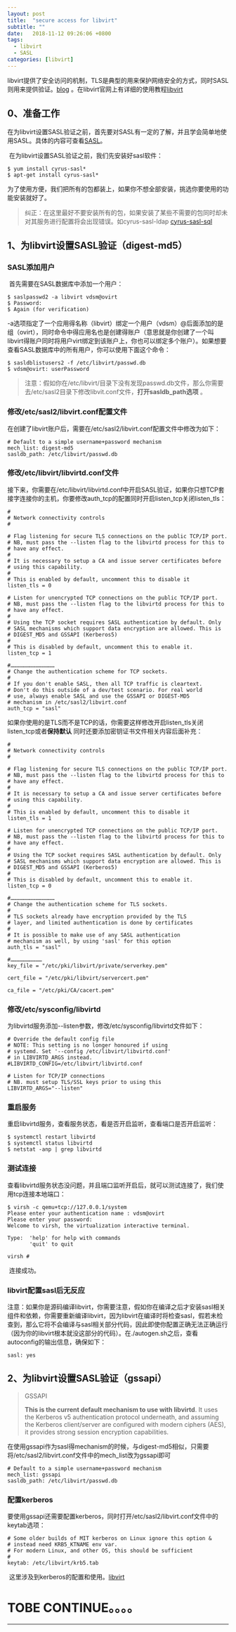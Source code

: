 ```yaml
---
layout: post
title:  "secure access for libvirt"
subtitle: ""
date:   2018-11-12 09:26:06 +0800
tags:
  - libvirt
  - SASL
categories: [libvirt]
---
```


 libvirt提供了安全访问的机制，TLS是典型的用来保护网络安全的方式，同时SASL则用来提供验证。[blog](http://blog.51cto.com/foxhound/2051024) 。在libvirt官网上有详细的使用教程[libvirt](https://libvirt.org/auth.html#ACL_server_sasl) 

## 0、准备工作

​	在为libvirt设置SASL验证之前，首先要对SASL有一定的了解，并且学会简单地使用SASL。具体的内容可查看[SASL](G:\博客产出\技术概念\SASL.md)。

​	在为libvirt设置SASL验证之前，我们先安装好sasl软件：

``` shell
$ yum install cyrus-sasl*
$ apt-get install cyrus-sasl*
```

​	为了使用方便，我们把所有的包都装上，如果你不想全部安装，挑选你要使用的功能安装就好了。

> 纠正：在这里最好不要安装所有的包，如果安装了某些不需要的包同时却未对其服务进行配置将会出现错误。如cyrus-sasl-ldap [cyrus-sasl-sql](http://www.linuxfly.org/post/173/) 

##  1、为libvirt设置SASL验证（digest-md5）

### SASL添加用户

​	首先需要在SASL数据库中添加一个用户：

```shell
$ saslpasswd2 -a libvirt vdsm@ovirt
$ Password:
$ Again (for verification)
```

​	-a选项指定了一个应用得名称（libvirt）绑定一个用户（vdsm）@后面添加的是组（ovirt），同时命令中得应用名也是创建得账户（意思就是你创建了一个叫libvirt得账户同时将用户virt绑定到该账户上，你也可以绑定多个账户）。如果想要查看SASL数据库中的所有用户，你可以使用下面这个命令：

``` shell
$ sasldblistusers2 -f /etc/libvirt/passwd.db
$ vdsm@ovirt: userPassword
```

> 注意：假如你在/etc/libvirt/目录下没有发现passwd.db文件，那么你需要去/etc/sasl2目录下修改libvit.conf文件，**打开sasldb_path选项** 。

### 修改/etc/sasl2/libvirt.conf配置文件

 ​	在创建了libvirt账户后，需要在/etc/sasl2/libvirt.conf配置文件中修改为如下：

``` shell
# Default to a simple username+password mechanism
mech_list: digest-md5
sasldb_path: /etc/libvirt/passwd.db
```

### 修改/etc/libvirt/libvirtd.conf文件

​	接下来，你需要在/etc/libvirt/libvirtd.conf中开启SASL验证，如果你只想TCP套接字连接你的主机，你要修改auth_tcp的配置同时开启listen_tcp关闭listen_tls：

``` shell
#
# Network connectivity controls
#

# Flag listening for secure TLS connections on the public TCP/IP port.
# NB, must pass the --listen flag to the libvirtd process for this to
# have any effect.
#
# It is necessary to setup a CA and issue server certificates before
# using this capability.
#
# This is enabled by default, uncomment this to disable it
listen_tls = 0

# Listen for unencrypted TCP connections on the public TCP/IP port.
# NB, must pass the --listen flag to the libvirtd process for this to
# have any effect.
#
# Using the TCP socket requires SASL authentication by default. Only
# SASL mechanisms which support data encryption are allowed. This is
# DIGEST_MD5 and GSSAPI (Kerberos5)
#
# This is disabled by default, uncomment this to enable it.
listen_tcp = 1

#……………………………………
# Change the authentication scheme for TCP sockets.
#
# If you don't enable SASL, then all TCP traffic is cleartext.
# Don't do this outside of a dev/test scenario. For real world
# use, always enable SASL and use the GSSAPI or DIGEST-MD5
# mechanism in /etc/sasl2/libvirt.conf
auth_tcp = "sasl"
```

​	如果你使用的是TLS而不是TCP的话，你需要这样修改开启listen_tls关闭listen_tcp或者**保持默认** 同时还要添加密钥证书文件相关内容后面补充：

``` shell
#
# Network connectivity controls
#

# Flag listening for secure TLS connections on the public TCP/IP port.
# NB, must pass the --listen flag to the libvirtd process for this to
# have any effect.
#
# It is necessary to setup a CA and issue server certificates before
# using this capability.
#
# This is enabled by default, uncomment this to disable it
listen_tls = 1

# Listen for unencrypted TCP connections on the public TCP/IP port.
# NB, must pass the --listen flag to the libvirtd process for this to
# have any effect.
#
# Using the TCP socket requires SASL authentication by default. Only
# SASL mechanisms which support data encryption are allowed. This is
# DIGEST_MD5 and GSSAPI (Kerberos5)
#
# This is disabled by default, uncomment this to enable it.
listen_tcp = 0

#……………………………………
# Change the authentication scheme for TLS sockets.
#
# TLS sockets already have encryption provided by the TLS
# layer, and limited authentication is done by certificates
#
# It is possible to make use of any SASL authentication
# mechanism as well, by using 'sasl' for this option
auth_tls = "sasl"

#…………………………
key_file = "/etc/pki/libvirt/private/serverkey.pem"

cert_file = "/etc/pki/libvirt/servercert.pem"

ca_file = "/etc/pki/CA/cacert.pem"
```

### 修改/etc/sysconfig/libvirtd

​	为libvirtd服务添加--listen参数，修改/etc/sysconfig/libvirtd文件如下：

``` shell
# Override the default config file
# NOTE: This setting is no longer honoured if using
# systemd. Set '--config /etc/libvirt/libvirtd.conf'
# in LIBVIRTD_ARGS instead.
#LIBVIRTD_CONFIG=/etc/libvirt/libvirtd.conf

# Listen for TCP/IP connections
# NB. must setup TLS/SSL keys prior to using this
LIBVIRTD_ARGS="--listen"
```

### 重启服务

​	重启libvirtd服务，查看服务状态，看是否开启监听，查看端口是否开启监听：

``` shell
$ systemctl restart libvirtd
$ systemctl status libvirtd
$ netstat -anp | grep libvirtd
```

### 测试连接

​	查看libvirtd服务状态没问题，并且端口监听开启后，就可以测试连接了，我们使用tcp连接本地端口：

``` shell
$ virsh -c qemu+tcp://127.0.0.1/system
Please enter your authentication name : vdsm@ovirt
Please enter your password:
Welcome to virsh, the virtualization interactive terminal.

Type:  'help' for help with commands
       'quit' to quit

virsh #
```

​	连接成功。

### libvirt配置sasl后无反应

​	注意：如果你是源码编译libvirt，你需要注意，假如你在编译之后才安装sasl相关组件和依赖，你需要重新编译libvirt，因为libvirt在编译时将检查sasl，假若未检查到，那么它将不会编译与sasl相关部分代码，因此即使你配置正确无法正确运行（因为你的libvirt根本就没这部分的代码）。在./autogen.sh之后，查看autoconfig的输出信息，确保如下：

``` 
sasl: yes
```



##  2、为libvirt设置SASL验证（gssapi）

> GSSAPI
>
> **This is the current default mechanism to use with libvirtd**. It uses the Kerberos v5 authentication protocol underneath, and assuming the Kerberos client/server are configured with modern ciphers (AES), it provides strong session encryption capabilities.

​	在使用gssapi作为sasl得mechanism的时候，与digest-md5相似，只需要将/etc/sasl2/libvirt.conf文件中的mech_list改为gssapi即可

``` shell
# Default to a simple username+password mechanism
mech_list: gssapi
sasldb_path: /etc/libvirt/passwd.db
```

### 配置kerberos

​	要使用gssapi还需要配置kerberos，同时打开/etc/sasl2/libvirt.conf文件中的keytab选项：

``` shell
# Some older builds of MIT kerberos on Linux ignore this option &
# instead need KRB5_KTNAME env var.
# For modern Linux, and other OS, this should be sufficient
#
keytab: /etc/libvirt/krb5.tab
```

​	这里涉及到kerberos的配置和使用。[libvirt](https://libvirt.org/auth.html#ACL_server_sasl)

# TOBE CONTINUE。。。。



---------------------




